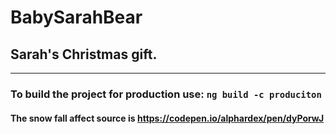 # BabySarahBear

## Sarah's Christmas gift.

---------------------------

### To build the project for production use: ``` ng build -c produciton ```

#### The snow fall affect source is https://codepen.io/alphardex/pen/dyPorwJ